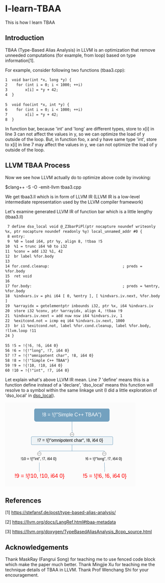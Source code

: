 # I-learn-TBAA
This is how I learn TBAA
## Introduction
TBAA (Type-Based Alias Analysis) in LLVM is an optimization that remove unneeded
computations (for example, from loop) based on type information[1]. 

For example, consider following two functions (tbaa3.cpp):
```
1  void bar(int *x, long *y) {
2    for (int i = 0; i < 1000; ++i)
3        x[i] = *y + 42;
4  }
                                                                                                               
5  void foo(int *x, int *y) {  
6    for (int i = 0; i < 1000; ++i)
7        x[i] = *y + 42; 
8  }  
```
In function bar, because 'int' and 'long' are different types, store to x[i] in line 3 
can not affect the values in y, 
so we can optimize the load of y outside of the loop. But, in function foo, 
x and y have same type 'int', store to x[i] in line 7 may affect the values in y, we can
not optimize the load of y outside of the loop.

## LLVM TBAA Process

Now we see how LLVM actually do to optimize above code by invoking:

$clang++ -S -O -emit-llvm tbaa3.cpp

We get tbaa3.ll which is in form of LLVM IR (LLVM IR is a low-level intermediate representation used by the LLVM compiler framework)

Let's examine generated LLVM IR of function bar which is a little lengthy (tbaa3.ll) 

```
 7 define dso_local void @_Z3barPiPl(ptr nocapture noundef writeonly %x, ptr nocapture noundef readonly %y) local_unnamed_addr #0 {
 8 entry:
 9  %0 = load i64, ptr %y, align 8, !tbaa !5
10  %1 = trunc i64 %0 to i32
11  %conv = add i32 %1, 42
12  br label %for.body
13
14 for.cond.cleanup:                                 ; preds = %for.body
15  ret void
16
17 for.body:                                         ; preds = %entry, %for.body
18  %indvars.iv = phi i64 [ 0, %entry ], [ %indvars.iv.next, %for.body ]
19  %arrayidx = getelementptr inbounds i32, ptr %x, i64 %indvars.iv
20  store i32 %conv, ptr %arrayidx, align 4, !tbaa !9
21  %indvars.iv.next = add nuw nsw i64 %indvars.iv, 1
22  %exitcond.not = icmp eq i64 %indvars.iv.next, 1000
23  br i1 %exitcond.not, label %for.cond.cleanup, label %for.body, !llvm.loop !11
24 }

55 !5 = !{!6, !6, i64 0}
56 !6 = !{!"long", !7, i64 0}
57 !7 = !{!"omnipotent char", !8, i64 0}
58 !8 = !{!"Simple C++ TBAA"}
59 !9 = !{!10, !10, i64 0}
60 !10 = !{!"int", !7, i64 0}

```

Let explain what's above LLVM IR mean. Line 7 'define' means this is a function define instead of a 'declare', 'dso_local' means this function will resolve to a symbol within the same linkage unit (I did a little exploration of 'dso_local' in [dso_local](dso_local.md)).


![TBAA Directed Graphy](Images/TBAA-0.png)

## References
[1] https://stefansf.de/post/type-based-alias-analysis/

[2] https://llvm.org/docs/LangRef.html#tbaa-metadata

[3] https://llvm.org/doxygen/TypeBasedAliasAnalysis_8cpp_source.html

## Acknowledgements
Thank MaskRay (Fangrui Song) for teaching me to use fenced code block which make the paper much better. Thank Mingjie Xu for teaching me the technique details of TBAA in LLVM. Thank Prof Wenchang Shi for your encouragement.

